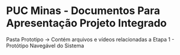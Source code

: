 # PUC Minas - Documentos Para Apresentação Projeto Integrado



Pasta Prototipo -> Contém arquivos e vídeos relacionadas a Etapa 1 - Protótipo Navegável do Sistema